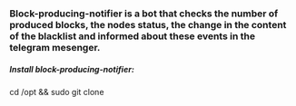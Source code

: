 ### Block-producing-notifier is a bot that checks the number of produced blocks, the nodes status, the change in the content of the blacklist and  informed about these events in the telegram mesenger. 
##### Install block-producing-notifier: 
cd /opt && sudo git clone 

